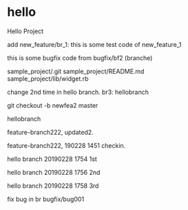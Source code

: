 # hello
Hello Project

add new_feature/br_1:
this is some test code of new_feature_1


this is some bugfix code from bugfix/bf2 (branche)

sample_project/.git
sample_project/README.md
sample_project/lib/widget.rb

change 2nd time in hello branch.
br3: hellobranch




git checkout -b newfea2 master


hellobranch


feature-branch222, updated2.


feature-branch222, 190228 1451 checkin.




hello branch 20190228 1754 1st

hello branch 20190228 1756 2nd

hello branch 20190228 1758 3rd


fix bug in br bugfix/bug001


